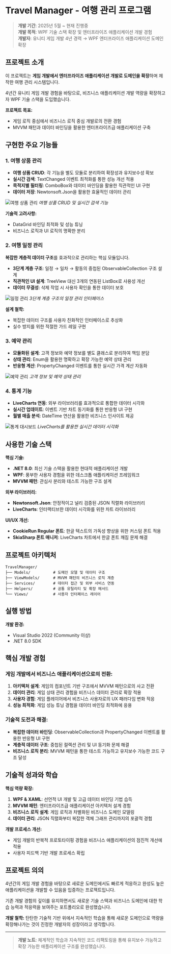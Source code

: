 # Travel Manager - 여행 관리 프로그램

> **개발 기간**: 2025년 5월 ~ 현재 진행중  
> **개발 목적**: WPF 기술 스택 확장 및 엔터프라이즈 애플리케이션 개발 경험  
> **개발자**: 유니티 게임 개발 4년 경력 → WPF 엔터프라이즈 애플리케이션 도메인 확장

## 프로젝트 소개

이 프로젝트는 **게임 개발에서 엔터프라이즈 애플리케이션 개발로 도메인을 확장**하며 제작한 여행 관리 시스템입니다.

4년간 유니티 게임 개발 경험을 바탕으로, 비즈니스 애플리케이션 개발 역량을 확장하고자 WPF 기술 스택을 도입했습니다.

**프로젝트 목표:**

-   게임 로직 중심에서 비즈니스 로직 중심 개발로의 전환 경험
-   MVVM 패턴과 데이터 바인딩을 활용한 엔터프라이즈급 애플리케이션 구축

## 구현한 주요 기능들

### 1. 여행 상품 관리

-   **여행 상품 CRUD**: 각 기능을 별도 모듈로 분리하여 확장성과 유지보수성 확보
-   **실시간 검색**: TextChanged 이벤트 최적화를 통한 성능 개선 적용
-   **목적지별 필터링**: ComboBox와 데이터 바인딩을 활용한 직관적인 UI 구현
-   **데이터 저장**: Newtonsoft.Json을 활용한 효율적인 데이터 관리

![여행 상품 관리](screenshots/product-management.png)
_여행 상품 CRUD 및 실시간 검색 기능_

**기술적 고려사항:**

-   DataGrid 바인딩 최적화 및 성능 튜닝
-   비즈니스 로직과 UI 로직의 명확한 분리

### 2. 여행 일정 관리

**복잡한 계층적 데이터 구조**를 효과적으로 관리하는 핵심 모듈입니다.

-   **3단계 계층 구조**: 일정 → 일차 → 활동의 중첩된 ObservableCollection 구조 설계
-   **직관적인 UI 설계**: TreeView 대신 3개의 연동된 ListBox로 사용성 개선
-   **데이터 무결성**: 삭제 작업 시 사용자 확인을 통한 데이터 보호

![일정 관리](screenshots/itinerary-management.png)
_3단계 계층 구조의 일정 관리 인터페이스_

**설계 철학:**

-   복잡한 데이터 구조를 사용자 친화적인 인터페이스로 추상화
-   실수 방지를 위한 적절한 가드 레일 구현

### 3. 예약 관리

-   **모듈화된 설계**: 고객 정보와 예약 정보를 별도 클래스로 분리하여 책임 분담
-   **상태 관리**: Enum을 활용한 명확하고 확장 가능한 예약 상태 관리
-   **반응형 계산**: PropertyChanged 이벤트를 통한 실시간 가격 계산 자동화

![예약 관리](screenshots/reservation-management.png)
_고객 정보 및 예약 상태 관리_

### 4. 통계 기능

-   **LiveCharts 연동**: 외부 라이브러리를 효과적으로 통합한 데이터 시각화
-   **실시간 업데이트**: 이벤트 기반 차트 동기화를 통한 반응형 UI 구현
-   **월별 매출 분석**: DateTime 연산을 활용한 비즈니스 인사이트 제공

![통계 대시보드](screenshots/statistics-dashboard.png)
_LiveCharts를 활용한 실시간 데이터 시각화_

## 사용한 기술 스택

**핵심 기술:**

-   **.NET 8.0**: 최신 기술 스택을 활용한 현대적 애플리케이션 개발
-   **WPF**: 풍부한 사용자 경험을 위한 데스크톱 애플리케이션 프레임워크
-   **MVVM 패턴**: 관심사 분리와 테스트 가능한 구조 설계

**외부 라이브러리:**

-   **Newtonsoft.Json**: 안정적이고 널리 검증된 JSON 직렬화 라이브러리
-   **LiveCharts**: 인터랙티브한 데이터 시각화를 위한 차트 라이브러리

**UI/UX 개선:**

-   **CookieRun Regular 폰트**: 한글 텍스트의 가독성 향상을 위한 커스텀 폰트 적용
-   **SkiaSharp 폰트 매니저**: LiveCharts 차트에서 한글 폰트 깨짐 문제 해결

## 프로젝트 아키텍처

```
TravelManager/
├── Models/          # 도메인 모델 및 데이터 구조
├── ViewModels/      # MVVM 패턴의 비즈니스 로직 계층
├── Services/        # 데이터 접근 및 외부 서비스 연동
├── Helpers/         # 공통 유틸리티 및 확장 메서드
└── Views/           # 사용자 인터페이스 레이어
```

## 실행 방법

**개발 환경:**

-   Visual Studio 2022 (Community 이상)
-   .NET 8.0 SDK

## 핵심 개발 경험

### 게임 개발에서 비즈니스 애플리케이션으로의 전환:

1. **아키텍처 설계**: 게임의 컴포넌트 기반 구조에서 MVVM 패턴으로의 사고 전환
2. **데이터 관리**: 게임 상태 관리 경험을 비즈니스 데이터 관리로 확장 적용
3. **사용자 경험**: 게임 플레이어에서 비즈니스 사용자로의 UX 패러다임 변화 적응
4. **성능 최적화**: 게임 성능 튜닝 경험을 데이터 바인딩 최적화에 응용

### 기술적 도전과 해결:

-   **복잡한 데이터 바인딩**: ObservableCollection과 PropertyChanged 이벤트를 활용한 반응형 UI 구현
-   **계층적 데이터 구조**: 중첩된 컬렉션 관리 및 UI 동기화 문제 해결
-   **비즈니스 로직 분리**: MVVM 패턴을 통한 테스트 가능하고 유지보수 가능한 코드 구조 달성

## 기술적 성과와 학습

**핵심 역량 확장:**

1. **WPF & XAML**: 선언적 UI 개발 및 고급 데이터 바인딩 기법 습득
2. **MVVM 패턴**: 엔터프라이즈급 애플리케이션 아키텍처 설계 경험
3. **비즈니스 로직 설계**: 게임 로직과 차별화된 비즈니스 도메인 모델링
4. **데이터 관리**: JSON 직렬화부터 복잡한 객체 그래프 관리까지의 포괄적 경험

**개발 프로세스 개선:**

-   게임 개발의 반복적 프로토타이핑 경험을 비즈니스 애플리케이션의 점진적 개선에 적용
-   사용자 피드백 기반 개발 프로세스 확립

## 프로젝트 의의

4년간의 게임 개발 경험을 바탕으로 새로운 도메인에서도 빠르게 적응하고 완성도 높은 애플리케이션을 개발할 수 있음을 입증하는 프로젝트입니다.

기존 개발 경험의 깊이를 유지하면서도 새로운 기술 스택과 비즈니스 도메인에 대한 학습 능력과 적응력을 보여주는 포트폴리오로 완성했습니다.

**개발 철학:**
탄탄한 기술적 기반 위에서 지속적인 학습을 통해 새로운 도메인으로 역량을 확장해나가는 것이 진정한 개발자의 성장이라고 생각합니다.

---

> **개발 노트**: 체계적인 학습과 지속적인 코드 리팩토링을 통해 유지보수 가능하고 확장 가능한 애플리케이션 구조를 완성했습니다.
